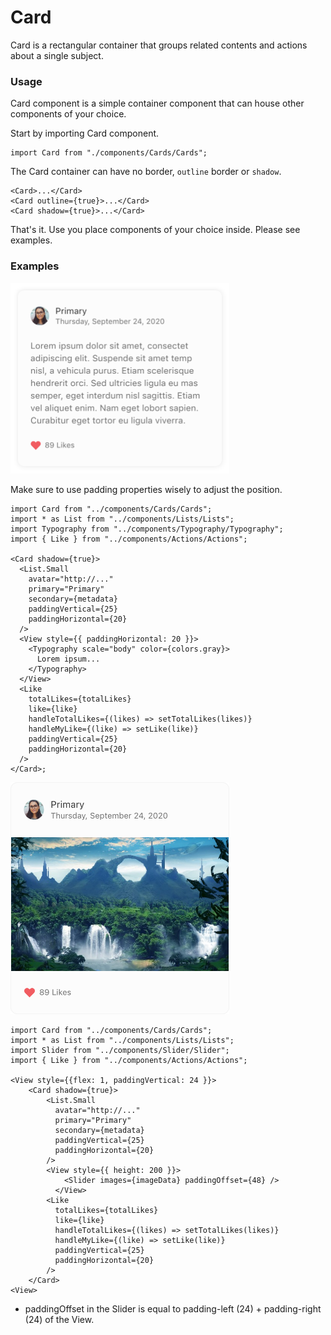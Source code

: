 # Card

Card is a rectangular container that groups related contents and actions about a single subject.

### Usage

Card component is a simple container component that can house other components of your choice.

Start by importing Card component.

```tsx
import Card from "./components/Cards/Cards";
```

The Card container can have no border, `outline` border or `shadow`.

```tsx
<Card>...</Card>
<Card outline={true}>...</Card>
<Card shadow={true}>...</Card>
```

That's it. Use you place components of your choice inside. Please see examples.

### Examples

<img src="https://raw.githubusercontent.com/brandnewjinah/react-native-ui/master/assets/readme/CardLayout1%402x.png" alt="card1" width="350"/>

Make sure to use padding properties wisely to adjust the position.

```tsx
import Card from "../components/Cards/Cards";
import * as List from "../components/Lists/Lists";
import Typography from "../components/Typography/Typography";
import { Like } from "../components/Actions/Actions";

<Card shadow={true}>
  <List.Small
    avatar="http://..."
    primary="Primary"
    secondary={metadata}
    paddingVertical={25}
    paddingHorizontal={20}
  />
  <View style={{ paddingHorizontal: 20 }}>
    <Typography scale="body" color={colors.gray}>
      Lorem ipsum...
    </Typography>
  </View>
  <Like
    totalLikes={totalLikes}
    like={like}
    handleTotalLikes={(likes) => setTotalLikes(likes)}
    handleMyLike={(like) => setLike(like)}
    paddingVertical={25}
    paddingHorizontal={20}
  />
</Card>;
```

<img src="https://raw.githubusercontent.com/brandnewjinah/react-native-ui/master/assets/readme/CardLayout2%402x.png" alt="card2" width="350"/>

```tsx
import Card from "../components/Cards/Cards";
import * as List from "../components/Lists/Lists";
import Slider from "../components/Slider/Slider";
import { Like } from "../components/Actions/Actions";

<View style={{flex: 1, paddingVertical: 24 }}>
	<Card shadow={true}>
		<List.Small
		  avatar="http://..."
		  primary="Primary"
		  secondary={metadata}
		  paddingVertical={25}
		  paddingHorizontal={20}
		/>
		<View style={{ height: 200 }}>
		    <Slider images={imageData} paddingOffset={48} />
		  </View>
		<Like
		  totalLikes={totalLikes}
		  like={like}
		  handleTotalLikes={(likes) => setTotalLikes(likes)}
		  handleMyLike={(like) => setLike(like)}
		  paddingVertical={25}
		  paddingHorizontal={20}
		/>
	</Card>
<View>
```

- paddingOffset in the Slider is equal to padding-left (24) + padding-right (24) of the View.
